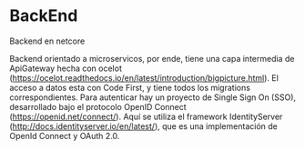 # BackEnd
Backend en netcore

Backend orientado a microservicos, por ende, tiene una capa intermedia de ApiGateway hecha con ocelot (https://ocelot.readthedocs.io/en/latest/introduction/bigpicture.html).
El acceso a datos esta con Code First, y tiene todos los migrations correspondientes.
Para autenticar hay un proyecto de Single Sign On (SSO), desarrollado bajo el protocolo OpenID Connect (https://openid.net/connect/).
Aquí se utiliza el framework IdentityServer (http://docs.identityserver.io/en/latest/), que es una implementación de OpenId Connect y OAuth 2.0.

